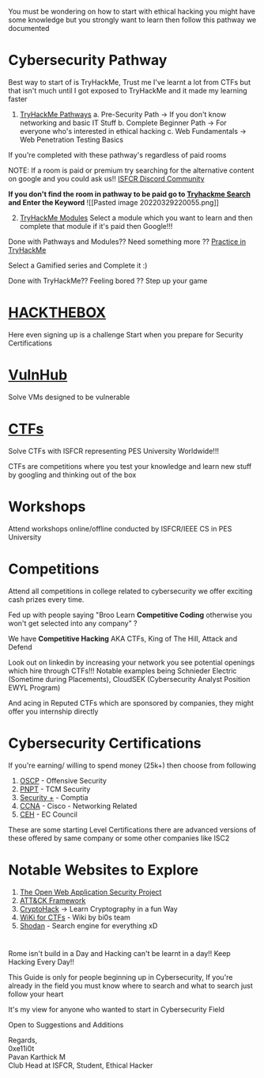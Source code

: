 You must be wondering on how to start with ethical hacking you might have some knowledge but you strongly want to learn then follow this pathway we documented

# Cybersecurity Pathway
Best way to start of is TryHackMe, Trust me I've learnt a lot from CTFs but that isn't much until I got exposed to TryHackMe and it made my learning faster
1. [TryHackMe Pathways](https://tryhackme.com/paths)
	a. Pre-Security Path  -> If you don't know networking and basic IT Stuff
	b. Complete Beginner Path -> For everyone who's interested in ethical hacking
	c. Web Fundamentals -> Web Penetration Testing Basics

If you're completed with these pathway's regardless of paid rooms

NOTE: If a room is paid or premium try searching for the alternative content on google and you could ask us!! [ISFCR Discord Community](https://bit.ly/isfcr-discord)

**If you don't find the room in pathway to be paid go to [Tryhackme Search](https://tryhackme.com/hacktivities?tab=search) and Enter the Keyword**
![[Pasted image 20220329220055.png]]

2. [TryHackMe Modules](https://tryhackme.com/hacktivities) 
	Select a module which you want to learn and then complete that module if it's paid then Google!!!


Done with Pathways and Modules?? Need something more ??
[Practice in TryHackMe](https://tryhackme.com/hacktivities?tab=practice)

Select a Gamified series and Complete it :)

Done with TryHackMe?? Feeling bored ?? Step up your game

# [HACKTHEBOX](https://app.hackthebox.com)
Here even signing up is a challenge
Start when you prepare for Security Certifications


# [VulnHub](https://www.vulnhub.com/)
Solve VMs designed to be vulnerable 

# [CTFs](https://ctftime.org/)
Solve CTFs with ISFCR representing PES University Worldwide!!!

CTFs are competitions where you test  your knowledge and learn new stuff by googling and thinking out of the box

# Workshops
Attend workshops online/offline conducted by ISFCR/IEEE CS in PES University

# Competitions
Attend all competitions in college related to cybersecurity we offer exciting cash prizes every time. 

Fed up with people saying "Broo Learn **Competitive Coding** otherwise you won't get selected into any company" ? 

We have **Competitive Hacking** AKA CTFs, King of The Hill, Attack and Defend

Look out on linkedin by increasing your network you see potential openings which hire through CTFs!!! Notable examples being Schnieder Electric (Sometime during Placements), CloudSEK (Cybersecurity Analyst Position EWYL Program)

And acing in Reputed CTFs which are sponsored by companies, they might offer you internship directly

# Cybersecurity Certifications
If you're earning/ willing to spend money (25k+) then choose from following
1. [OSCP](https://www.offensive-security.com/pwk-oscp/) - Offensive Security 
2. [PNPT](https://certifications.tcm-sec.com/pnpt/) - TCM Security
3. [Security +](https://www.comptia.org/certifications/security) - Comptia
4. [CCNA](https://www.cisco.com/c/en/us/training-events/training-certifications/certifications/associate/ccna.html) - Cisco - Networking Related
5. [CEH](https://www.eccouncil.org/programs/certified-ethical-hacker-ceh/) - EC Council 

These are some starting Level Certifications there are advanced versions of these offered by same company or some other companies like ISC2

# Notable Websites to Explore
1. [The Open Web Application Security Project](https://owasp.org/)
2. [ATT&CK Framework](https://attack.mitre.org/)
3. [CryptoHack](https://cryptohack.org/)  -> Learn Cryptography in a fun Way
4. [WiKi for CTFs](https://wiki.bi0s.in/) - Wiki by bi0s team
5. [Shodan](https://www.shodan.io/) - Search engine for everything xD

#  

Rome isn't build in a Day and Hacking can't be learnt in a day!!
Keep Hacking Every Day!!

This Guide is only for people beginning up in Cybersecurity, If you're already in the field you must know where to search and what to search just follow your heart

It's my view for anyone who wanted to start in Cybersecurity Field

Open to Suggestions and Additions

Regards,\
0xe11i0t\
Pavan Karthick M\
Club Head at ISFCR, Student, Ethical Hacker
